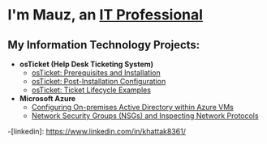 <h1>I'm Mauz, an <a href="https://linkedin.com/in/Mauz Muhammad">IT Professional</a></h1>

<h2> My Information Technology Projects:</h2>

- <b>osTicket (Help Desk Ticketing System)</b>
  - [osTicket: Prerequisites and Installation](https://github.com/khattak8361/osticket-prereqs)
  - [osTicket: Post-Installation Configuration](https://github.com/khattak8361/post-install-config)
  - [osTicket: Ticket Lifecycle Examples](https://github.com/khattak8361/ticket-lifecycle)
- <b>Microsoft Azure</b>
  - [Configuring On-premises Active Directory within Azure VMs](https://github.com/khattak8361/configure-ad)
  - [Network Security Groups (NSGs) and Inspecting Network Protocols](https://github.com/khattak8361/azure-network-protocols)

-[linkedin]: https://www.linkedin.com/in/khattak8361/
